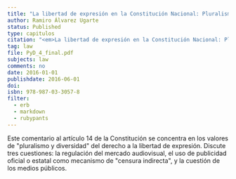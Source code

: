 ```yaml
---
title: "La libertad de expresión en la Constitución Nacional: Pluralismo y diversidad"
author: Ramiro Álvarez Ugarte
status: Published
type: capitulos
citation: "<em>La libertad de expresión en la Constitución Nacional: Pluralismo y diversidad</em>, en Comentarios de la Constitución Argentina. Roberto Gargarella y Sebastián Guidi (eds.), La Ley: Buenos Aires, 2016, págs. 689-710"
tag: law
file: PyD_4_final.pdf
subjects: law
comments: no
date: 2016-01-01
publishdate: 2016-06-01
doi: 
isbn: 978-987-03-3057-8
filter:
  - erb
  - markdown
  - rubypants
---
```


Este comentario al artículo 14 de la Constitución se concentra en los valores de "pluralismo y diversidad" del derecho a la libertad de expresión. Discute tres cuestiones: la regulación del mercado audiovisual, el uso de publicidad oficial o estatal como mecanismo de "censura indirecta", y la cuestión de los medios públicos. 